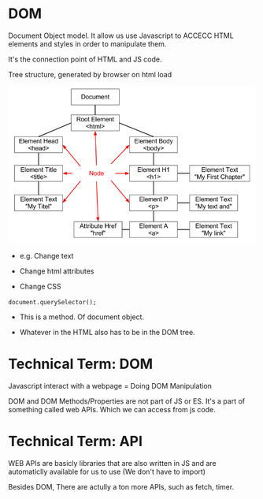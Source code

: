 # DOM

Document Object model. It allow us use Javascript to ACCECC HTML elements and styles in order to manipulate them.

It's the connection point of HTML and JS code.

Tree structure, generated by browser on html load

![](../img/domtree.png)

- e.g. Change text

- Change html attributes

- Change CSS

`document.querySelector();`

- This is a method. Of document object.

- Whatever in the HTML also has to be in the DOM tree.

# Technical Term: DOM

Javascript interact with a webpage = Doing DOM Manipulation

DOM and DOM Methods/Properties are not part of JS or ES. It's a part of something called web APIs. Which we can access from js code.

# Technical Term: API

WEB APIs are basicly libraries that are also written in JS and are automaticlly available for us to use (We don't have to import)

Besides DOM, There are actully a ton more APIs, such as fetch, timer.
